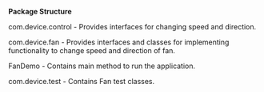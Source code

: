 **Package Structure**

com.device.control - Provides interfaces for changing speed and direction.

com.device.fan - Provides interfaces and classes for implementing functionality to change speed and direction of fan.

FanDemo - Contains main method to run the application.

com.device.test - Contains Fan test classes.

